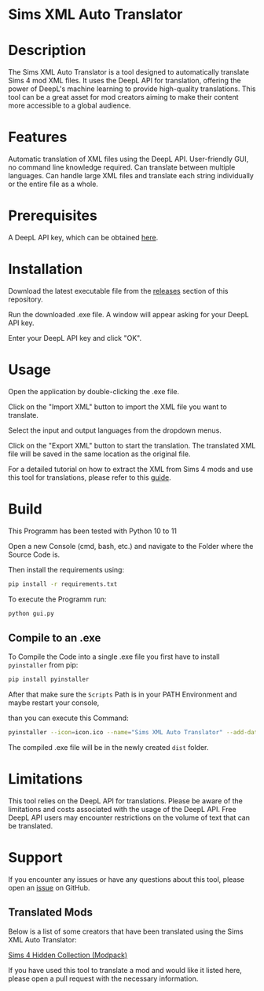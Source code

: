 # Sims XML Auto Translator

# Description
The Sims XML Auto Translator is a tool designed to automatically translate Sims 4 mod XML files. It uses the DeepL API for translation, offering the power of DeepL's machine learning to provide high-quality translations. This tool can be a great asset for mod creators aiming to make their content more accessible to a global audience.

# Features
Automatic translation of XML files using the DeepL API.
User-friendly GUI, no command line knowledge required.
Can translate between multiple languages.
Can handle large XML files and translate each string individually or the entire file as a whole.

# Prerequisites
A DeepL API key, which can be obtained [here](https://www.deepl.com/pro-api?cta=header-pro-api/).

# Installation
Download the latest executable file from the [releases](https://github.com/UmaruMG/Sims-XML-Auto-Translator/releases) section of this repository.

Run the downloaded .exe file. A window will appear asking for your DeepL API key.

Enter your DeepL API key and click "OK".

# Usage
Open the application by double-clicking the .exe file.

Click on the "Import XML" button to import the XML file you want to translate.

Select the input and output languages from the dropdown menus.

Click on the "Export XML" button to start the translation. The translated XML file will be saved in the same location as the original file.

For a detailed tutorial on how to extract the XML from Sims 4 mods and use this tool for translations, please refer to this [guide](https://www.patreon.com/posts/tutorial-for-way-40094277).

# Build
This Programm has been tested with Python 10 to 11

Open a new Console (cmd, bash, etc.) and navigate to the Folder where the Source Code is.

Then install the requirements using:
```bash
pip install -r requirements.txt
```

To execute the Programm run:
```bash
python gui.py
```

## Compile to an .exe

To Compile the Code into a single .exe file you first have to install `pyinstaller` from pip:
```bash
pip install pyinstaller
```

After that make sure the `Scripts` Path is in your PATH Environment and maybe restart your console,

than you can execute this Command:
```bash
pyinstaller --icon=icon.ico --name="Sims XML Auto Translator" --add-data="icon.ico;." --onefile gui.py
```

The compiled .exe file will be in the newly created `dist` folder.

# Limitations
This tool relies on the DeepL API for translations. Please be aware of the limitations and costs associated with the usage of the DeepL API. Free DeepL API users may encounter restrictions on the volume of text that can be translated.

# Support
If you encounter any issues or have any questions about this tool, please open an [issue](https://github.com/UmaruMG/Sims-XML-Auto-Translator/issues) on GitHub.

## Translated Mods

Below is a list of some creators that have been translated using the Sims XML Auto Translator:

[Sims 4 Hidden Collection (Modpack)](https://www.patreon.com/LibDoi)

If you have used this tool to translate a mod and would like it listed here, please open a pull request with the necessary information.

